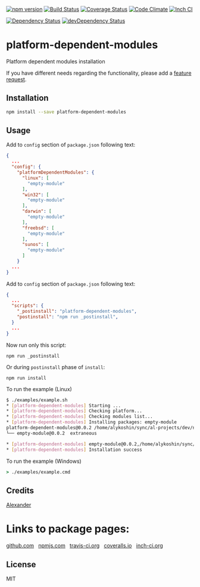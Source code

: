[![npm version](https://badge.fury.io/js/platform-dependent-modules.svg)](http://badge.fury.io/js/platform-dependent-modules)
[![Build Status](https://travis-ci.org/alykoshin/platform-dependent-modules.svg)](https://travis-ci.org/alykoshin/platform-dependent-modules)
[![Coverage Status](https://coveralls.io/repos/alykoshin/platform-dependent-modules/badge.svg?branch=master&service=github)](https://coveralls.io/github/alykoshin/platform-dependent-modules?branch=master)
[![Code Climate](https://codeclimate.com/github/alykoshin/platform-dependent-modules/badges/gpa.svg)](https://codeclimate.com/github/alykoshin/platform-dependent-modules)
[![Inch CI](https://inch-ci.org/github/alykoshin/platform-dependent-modules.svg?branch=master)](https://inch-ci.org/github/alykoshin/platform-dependent-modules)

[![Dependency Status](https://david-dm.org/alykoshin/platform-dependent-modules/status.svg)](https://david-dm.org/alykoshin/platform-dependent-modules#info=dependencies)
[![devDependency Status](https://david-dm.org/alykoshin/platform-dependent-modules/dev-status.svg)](https://david-dm.org/alykoshin/platform-dependent-modules#info=devDependencies)


# platform-dependent-modules

Platform dependent modules installation


If you have different needs regarding the functionality, please add a [feature request](https://github.com/alykoshin/platform-dependent-modules/issues).


## Installation

```sh
npm install --save platform-dependent-modules
```

## Usage

Add to `config` section of `package.json` following text:

```json
{
  ...
  "config": {
    "platformDependentModules": {
      "linux": [
        "empty-module"
      ],
      "win32": [
        "empty-module"
      ],
      "darwin": [
        "empty-module"
      ],
      "freebsd": [
        "empty-module"
      ],
      "sunos": [
        "empty-module"
      ]
    }
  ...
}
```

Add to `config` section of `package.json` following text:

```json
{
  ...
  "scripts": {
    "_postinstall": "platform-dependent-modules",
    "postinstall": "npm run _postinstall",
  }
  ...
}
```

Now run only this script: 

```
npm run _postinstall
```

Or during `postinstall` phase of `install`:

```
npm run install
```

To run the example (Linux) 

```sh
$ ./examples/example.sh 
* [platform-dependent-modules] Starting ...
* [platform-dependent-modules] Checking platform...
* [platform-dependent-modules] Checking modules list...
* [platform-dependent-modules] Installing packages: empty-module
platform-dependent-modules@0.0.2 /home/alykoshin/sync/al-projects/dev/npm/platform-dependent-modules
└── empty-module@0.0.2  extraneous

* [platform-dependent-modules] empty-module@0.0.2,/home/alykoshin/sync/al-projects/dev/npm/platform-dependent-modules/node_modules/empty-module
* [platform-dependent-modules] Installation success

```

To run the example (Windows) 

```cmd
> ./examples/example.cmd 
```

## Credits
[Alexander](https://github.com/alykoshin/)


# Links to package pages:

[github.com](https://github.com/alykoshin/platform-dependent-modules) &nbsp; [npmjs.com](https://www.npmjs.com/package/platform-dependent-modules) &nbsp; [travis-ci.org](https://travis-ci.org/alykoshin/platform-dependent-modules) &nbsp; [coveralls.io](https://coveralls.io/github/alykoshin/platform-dependent-modules) &nbsp; [inch-ci.org](https://inch-ci.org/github/alykoshin/platform-dependent-modules)


## License

MIT
